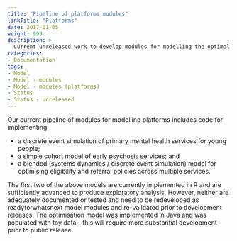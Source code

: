 ```yaml
---
title: "Pipeline of platforms modules"
linkTitle: "Platforms"
date: 2017-01-05
weight: 999
description: >
  Current unreleased work to develop modules for modelling the optimal staffing and configuration of support services for young people.
categories: 
- Documentation
tags: 
- Model
- Model - modules
- Model - modules (platforms)
- Status
- Status - unreleased
---
```


Our current pipeline of modules for modelling platforms includes code for implementing:

- a discrete event simulation of primary mental health services for young people; 
- a simple cohort model of early psychosis services; and
- a blended (systems dynamics / discrete event simulation) model for optimising eligibility and referral policies across multiple services. 

The first two of the above models are currently implemented in R and are sufficiently advanced to produce exploratory analysis. However, neither are adequately documented or tested and need to be redeveloped as readyforwhatsnext model modules and re-validated prior to development releases.  The optimisation model was implemented in Java and was populated with toy data - this will require more substantial development prior to public release.

